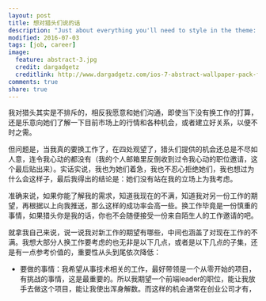 ```yaml
---
layout: post
title: 想对猎头们说的话
description: "Just about everything you'll need to style in the theme: headings, paragraphs, blockquotes, tables, code blocks, and more."
modified: 2016-07-03
tags: [job, career]
image:
  feature: abstract-3.jpg
  credit: dargadgetz
  creditlink: http://www.dargadgetz.com/ios-7-abstract-wallpaper-pack-for-iphone-5-and-ipod-touch-retina/
comments: true
share: true
---
```


我对猎头其实是不排斥的，相反我愿意和她们沟通，即使当下没有换工作的打算，还是乐意向她们了解一下目前市场上的行情和各种机会，或者建立好关系，以便不时之需。

但问题是，当我真的要换工作了，在四处观望了，猎头们提供的机会还总是不尽如人意，连令我心动的都没有（我的个人邮箱里反倒收到过令我心动的职位邀请，这个最后贴出来）。实话实说，我也为她们着急，我也不忍心拒绝她们，我也想过为什么会这样子，最后我得出的结论是：她们没有站在我的立场上为我考虑。

准确来说，如果你能了解我的需求，知道我现在的不满，知道我对另一份工作的期望，再根据以上向我推送，那么这样的成功率会高一些。换工作毕竟是一份慎重的事情，如果猎头你是我的话，你也不会随便接受一份来自陌生人的工作邀请的吧。

就拿我自己来说，说一说我对新工作的期望有哪些，中间也涵盖了对现在工作的不满。我想大部分人换工作要考虑的也无非是以下几点，或者是以下几点的子集，还是有一点参考价值的，重要性从头到尾依次降低：

- 要做的事情：我希望从事技术相关的工作，最好带领是一个从零开始的项目，有挑战的事情，这是最重要的。所以我期望一个前端leader的职位，能让我放手去做这个项目，能让我使出浑身解数。而这样的机会通常在创业公司才有，